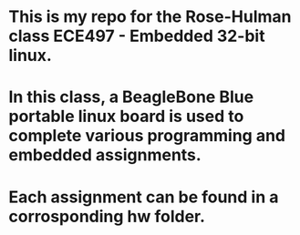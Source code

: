 # This is my repo for the Rose-Hulman class ECE497 - Embedded 32-bit linux. 
# In this class, a BeagleBone Blue portable linux board is used to complete various programming and embedded assignments.
# Each assignment can be found in a corrosponding hw folder.
